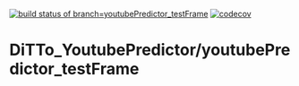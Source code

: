 [![build status of branch=youtubePredictor_testFrame](https://travis-ci.com/ssw-695-spring-2021-group-afhk/DiTTo_YoutubePredictor.svg?branch=youtubePredictor_testFrame)](https://travis-ci.com/ssw-695-spring-2021-group-afhk/DiTTo_YoutubePredictor/youtubePredictor_testFrame)
[![codecov](https://codecov.io/gh/ssw-695-spring-2021-group-afhk/DiTTo_YoutubePredictor/branch/youtubePredictor_testFrame/graph/badge.svg)](https://codecov.io/gh/ssw-695-spring-2021-group-afhk/DiTTo_YoutubePredictoryoutubePredictor/youtubePredictor_testFrame)
# DiTTo_YoutubePredictor/youtubePredictor_testFrame